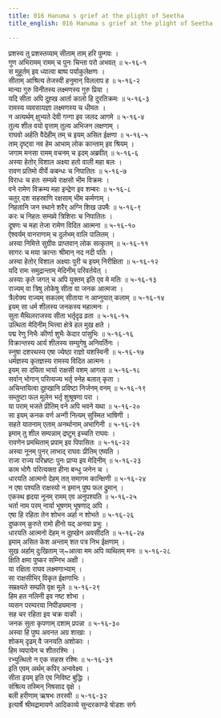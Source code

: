 ```yaml
---
title: 016 Hanuma s grief at the plight of Seetha
title_english: 016 Hanuma s grief at the plight of Seetha

---
```

प्रशस्य तु प्रशस्तव्याम् सीताम् ताम् हरि पुम्गवः ।  
गुण अभिरामम् रामम् च पुनः चिन्ता परो अभवत् ॥ ५-१६-१  
स मुहूर्तम् इव ध्यात्वा बाष्प पर्याकुलेक्षणः ।  
सीताम् आश्रित्य तेजस्वी हनुमान् विललाप ह ॥ ५-१६-२  
मान्या गुरु विनीतस्य लक्ष्मणस्य गुरु प्रिया ।  
यदि सीता अपि दुह्ख आर्ता कालो हि दुरतिक्रमः ॥ ५-१६-३  
रामस्य व्यवसायज्ञा लक्ष्मणस्य च धीमतः ।  
न अत्यर्थम् क्षुभ्यते देवी गन्गा इव जलद आगमे ॥ ५-१६-४  
तुल्य शील वयो वृत्ताम् तुल्य अभिजन लक्षणाम् ।  
राघवो अर्हति वैदेहीम् तम् च इयम् असित ईक्षणा ॥ ५-१६-५  
ताम् दृष्ट्वा नव हेम आभाम् लोक कान्ताम् इव श्रियम् ।  
जगाम मनसा रामम् वचनम् च इदम् अब्रवीत् ॥ ५-१६-६  
अस्या हेतोर् विशाल अक्ष्या हतो वाली महा बलः ।  
रावण प्रतिमो वीर्ये कबन्धः च निपातितः ॥ ५-१६-७  
विराधः च हतः सम्ख्ये राक्षसो भीम विक्रमः ।  
वने रामेण विक्रम्य महा इन्द्रेण इव शम्बरः ॥ ५-१६-८  
चतुर् दश सहस्राणि रक्षसाम् भीम कर्मणाम् ।  
निहतानि जन स्थाने शरैर् अग्नि शिख उपमैः ॥ ५-१६-९  
करः च निहतः सम्ख्ये त्रिशिराः च निपातितः ।  
दूषणः च महा तेजा रामेण विदित आत्मना ॥ ५-१६-१०  
ऐश्वर्यम् वानराणाम् च दुर्लभम् वालि पालितम् ।  
अस्या निमित्ते सुग्रीवः प्राप्तवान् लोक सत्कृतम् ॥ ५-१६-११  
सागरः च मया क्रान्तः श्रीमान् नद नदी पतिः ।  
अस्या हेतोर् विशाल अक्ष्याः पुरी च इयम् निरीक्षिता ॥ ५-१६-१२  
यदि रामः समुद्रान्ताम् मेदिनीम् परिवर्तयेत् ।  
अस्याः कृते जगत् च अपि युक्तम् इति एव मे मतिः ॥ ५-१६-१३  
राज्यम् वा त्रिषु लोकेषु सीता वा जनक आत्मजा ।  
त्रैलोक्य राज्यम् सकलम् सीताया न आप्नुयात् कलाम् ॥ ५-१६-१४  
इयम् सा धर्म शीलस्य जनकस्य महात्मनः ।  
सुता मैथिलराजस्य सीता भर्तृदृढ व्रता ॥ ५-१६-१५  
उत्थिता मेदिनीम् भित्त्वा क्षेत्रे हल मुख क्षते ।  
पद्म रेणु निभैः कीर्णा शुभैः केदार पांसुभिः ॥ ५-१६-१६  
विक्रान्तस्य आर्य शीलस्य सम्युगेषु अनिवर्तिनः ।  
स्नुषा दशरथस्य एषा ज्येष्ठा राज्ञो यशस्विनी ॥ ५-१६-१७  
धर्मज्ञस्य कृतज्ञस्य रामस्य विदित आत्मनः ।  
इयम् सा दयिता भार्या राक्षसी वशम् आगता ॥ ५-१६-१८  
सर्वान् भोगान् परित्यज्य भर्तृ स्नेह बलात् कृता ।  
अचिन्तयित्वा दुह्खानि प्रविष्टा निर्जनम् वनम् ॥ ५-१६-१९  
सम्तुष्टा फल मूलेन भर्तृ शुश्रूषणा परा ।  
या पराम् भजते प्रीतिम् वने अपि भवने यथा ॥ ५-१६-२०  
सा इयम् कनक वर्ण अन्गी नित्यम् सुस्मित भाषिणी ।  
सहते यातनाम् एताम् अनर्थानाम् अभागिनी ॥ ५-१६-२१  
इमाम् तु शील सम्पन्नाम् द्रष्टुम् इच्चति राघवः ।  
रावणेन प्रमथिताम् प्रपाम् इव पिपासितः ॥ ५-१६-२२  
अस्या नूनम् पुनर् लाभाद् राघवः प्रीतिम् एष्यति ।  
राजा राज्य परिभ्रष्टः पुनः प्राप्य इव मेदिनीम् ॥ ५-१६-२३  
काम भोगैः परित्यक्ता हीना बन्धु जनेन च ।  
धारयति आत्मनो देहम् तत् समागम कान्क्षिणी ॥ ५-१६-२४  
न एषा पश्यति राक्षस्यो न इमान् पुष्प फल द्रुमान् ।  
एकस्थ हृदया नूनम् रामम् एव अनुपश्यति ॥ ५-१६-२५  
भर्ता नाम परम् नार्या भूषणम् भूषणाद् अपि ।  
एषा हि रहिता तेन शोभन अर्हा न शोभते ॥ ५-१६-२६  
दुष्करम् कुरुते रामो हीनो यद् अनया प्रभुः ।  
धारयति आत्मनो देहम् न दुह्खेन अवसीदति ॥ ५-१६-२७  
इमाम् असित केश अन्ताम् शत पत्र निभ ईक्षणाम् ।  
सुख अर्हाम् दुःखिताम् ज्~आत्वा मम अपि व्यथितम् मनः ॥ ५-१६-२८  
क्षिति क्षमा पुष्कर सम्निभ अक्षी ।  
या रक्षिता राघव लक्ष्मणाभ्याम् ।  
सा राक्षसीभिर् विकृत ईक्षणाभिः ।  
सम्रक्ष्यते सम्प्रति वृक्ष मूले ॥ ५-१६-२९  
हिम हत नलिनी इव नष्ट शोभा ।  
व्यसन परम्परया निपीड्यमाना ।  
सह चर रहिता इव चक्र वाकी ।  
जनक सुता कृपणाम् दशाम् प्रपन्ना ॥ ५-१६-३०  
अस्या हि पुष्प अवनत अग्र शाखाः ।  
शोकम् दृढम् वै जनयति अशोकाः ।  
हिम व्यपायेन च शीतरश्मिः ।  
रभ्युत्थितो न एक सहस्र रश्मिः ॥ ५-१६-३१  
इति एवम् अर्थम् कपिर् अन्ववेक्ष्य ।  
सीता इयम् इति एव निविष्ट बुद्धिः ।  
संश्रित्य तस्मिन् निषसाद वृक्षे ।  
बली हरीणाम् ऋषभः तरस्वी ॥ ५-१६-३२  
इत्यार्षे श्रीमद्रामायणे आदिकाव्ये सुन्दरकाण्डे षोडशः सर्गः